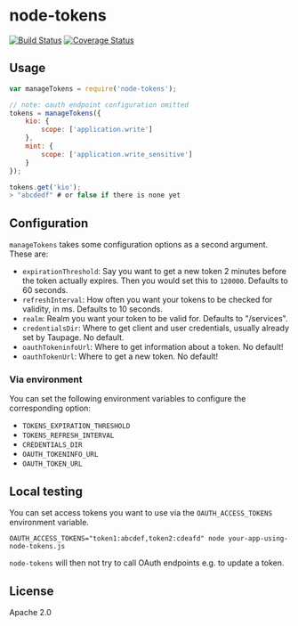 # node-tokens

[![Build Status](https://travis-ci.org/zalando-stups/node-tokens.svg?branch=master)](https://travis-ci.org/zalando-stups/node-tokens) [![Coverage Status](https://coveralls.io/repos/zalando-stups/node-tokens/badge.svg?branch=master&service=github)](https://coveralls.io/github/zalando-stups/node-tokens?branch=master)


## Usage

~~~ javascript
var manageTokens = require('node-tokens');

// note: oauth endpoint configuration omitted
tokens = manageTokens({
    kio: {
        scope: ['application.write']
    },
    mint: {
        scope: ['application.write_sensitive']
    }
});

tokens.get('kio');
> "abcdedf" # or false if there is none yet
~~~

## Configuration

`manageTokens` takes some configuration options as a second argument. These are:

* `expirationThreshold`: Say you want to get a new token 2 minutes before the token actually expires. Then you would set this to `120000`. Defaults to 60 seconds.
* `refreshInterval`: How often you want your tokens to be checked for validity, in ms. Defaults to 10 seconds.
* `realm`: Realm you want your token to be valid for. Defaults to "/services".
* `credentialsDir`: Where to get client and user credentials, usually already set by Taupage. No default.
* `oauthTokeninfoUrl`: Where to get information about a token. No default!
* `oauthTokenUrl`: Where to get a new token. No default!

### Via environment

You can set the following environment variables to configure the corresponding option:

* `TOKENS_EXPIRATION_THRESHOLD`
* `TOKENS_REFRESH_INTERVAL`
* `CREDENTIALS_DIR`
* `OAUTH_TOKENINFO_URL`
* `OAUTH_TOKEN_URL`

## Local testing

You can set access tokens you want to use via the `OAUTH_ACCESS_TOKENS` environment variable.

    OAUTH_ACCESS_TOKENS="token1:abcdef,token2:cdeafd" node your-app-using-node-tokens.js

`node-tokens` will then not try to call OAuth endpoints e.g. to update a token.

## License

Apache 2.0
